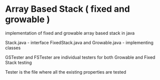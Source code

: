 # Array Based Stack ( fixed and growable )
implementation of fixed and growable array based stack in java

Stack.java - interface
FixedStack.java and Growable.java - implementing classes

GSTester and FSTester are individual testers for both Growable and Fixed Stack testing

Tester is the file where all the existing properties are tested

